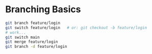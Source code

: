 # Branching Basics

```bash
git branch feature/login
git switch feature/login   # or: git checkout -b feature/login
# work...
git switch main
git merge feature/login
git branch -d feature/login
```
